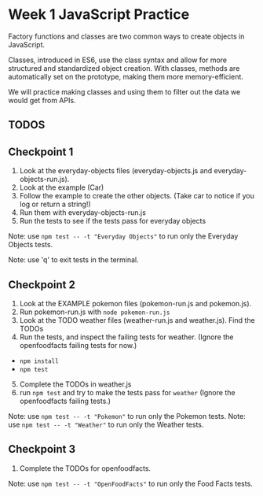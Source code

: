 # Week 1 JavaScript Practice

Factory functions and classes are two common ways to create objects in JavaScript. 

Classes, introduced in ES6, use the class syntax and allow for more structured and standardized object creation. With classes, methods are automatically set on the prototype, making them more memory-efficient. 

We will practice making classes and using them to filter out the data we would get from APIs.

## TODOS

## Checkpoint 1

1. Look at the everyday-objects files (everyday-objects.js and everyday-objects-run.js).
2. Look at the example (Car)
3. Follow the example to create the other objects. (Take car to notice if you log or return a string!)
4. Run them with everyday-objects-run.js
5. Run the tests to see if the tests pass for everyday objects

Note: use `npm test -- -t "Everyday Objects"` to run only the Everyday Objects tests.

Note: use 'q' to exit tests in the terminal.

## Checkpoint 2

1. Look at the EXAMPLE pokemon files (pokemon-run.js and pokemon.js).
2. Run pokemon-run.js with `node pokemon-run.js`
3. Look at the TODO weather files (weather-run.js and weather.js). Find the TODOs
4. Run the tests, and inspect the failing tests for weather. (Ignore the openfoodfacts failing tests for now.)
  * `npm install`
  * `npm test`
5. Complete the TODOs in weather.js
6. run `npm test` and try to make the tests pass for `weather` (Ignore the openfoodfacts failing tests.)

Note: use `npm test -- -t "Pokemon"` to run only the Pokemon tests.
Note: use `npm test -- -t "Weather"` to run only the Weather tests.

## Checkpoint 3

1. Complete the TODOs for openfoodfacts.

Note: use `npm test -- -t "OpenFoodFacts"` to run only the Food Facts tests.

